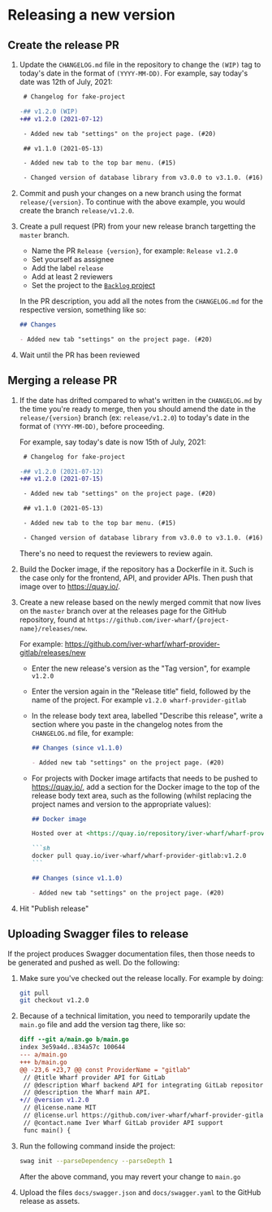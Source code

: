 # Releasing a new version

## Create the release PR

1. Update the `CHANGELOG.md` file in the repository to change the `(WIP)` tag
   to today's date in the format of `(YYYY-MM-DD)`. For example, say today's
   date was 12th of July, 2021:

   ```diff
    # Changelog for fake-project

   -## v1.2.0 (WIP)
   +## v1.2.0 (2021-07-12)

    - Added new tab "settings" on the project page. (#20)

    ## v1.1.0 (2021-05-13)

    - Added new tab to the top bar menu. (#15)

    - Changed version of database library from v3.0.0 to v3.1.0. (#16)
   ```

2. Commit and push your changes on a new branch using the format
   `release/{version}`. To continue with the above example, you would create
   the branch `release/v1.2.0`.

3. Create a pull request (PR) from your new release branch targetting the
   `master` branch.

   - Name the PR `Release {version}`, for example: `Release v1.2.0`
   - Set yourself as assignee
   - Add the label `release`
   - Add at least 2 reviewers
   - Set the project to the [`Backlog` project](https://github.com/orgs/iver-wharf/projects/1)

   In the PR description, you add all the notes from the `CHANGELOG.md` for the
   respective version, something like so:

   ```markdown
   ## Changes

   - Added new tab "settings" on the project page. (#20)
   ```

4. Wait until the PR has been reviewed

## Merging a release PR

1. If the date has drifted compared to what's written in the `CHANGELOG.md` by
   the time you're ready to merge, then you should amend the date in the
   `release/{version}` branch (ex: `release/v1.2.0`) to today's date in the
   format of `(YYYY-MM-DD)`, before proceeding.

   For example, say today's date is now 15th of July, 2021:

   ```diff
    # Changelog for fake-project

   -## v1.2.0 (2021-07-12)
   +## v1.2.0 (2021-07-15)

    - Added new tab "settings" on the project page. (#20)

    ## v1.1.0 (2021-05-13)

    - Added new tab to the top bar menu. (#15)

    - Changed version of database library from v3.0.0 to v3.1.0. (#16)
   ```

   There's no need to request the reviewers to review again.

2. Build the Docker image, if the repository has a Dockerfile in it. Such is
   the case only for the frontend, API, and provider APIs. Then push that image
   over to <https://quay.io/>.

3. Create a new release based on the newly merged commit that now lives on the
   `master` branch over at the releases page for the GitHub repository, found
   at `https://github.com/iver-wharf/{project-name}/releases/new`.

   For example: <https://github.com/iver-wharf/wharf-provider-gitlab/releases/new>

   - Enter the new release's version as the "Tag version", for example `v1.2.0`

   - Enter the version again in the "Release title" field, followed by the
     name of the project. For example `v1.2.0 wharf-provider-gitlab`

   - In the release body text area, labelled "Describe this release", write a
     section where you paste in the changelog notes from the `CHANGELOG.md`
     file, for example:

     ```markdown
     ## Changes (since v1.1.0)

     - Added new tab "settings" on the project page. (#20)
     ```

   - For projects with Docker image artifacts that needs to be pushed to
     <https://quay.io/>, add a section for the Docker image to the top of the
     release body text area, such as the following (whilst replacing the
     project names and version to the appropriate values):

     ````markdown
     ## Docker image

     Hosted over at <https://quay.io/repository/iver-wharf/wharf-provider-gitlab>

     ```sh
     docker pull quay.io/iver-wharf/wharf-provider-gitlab:v1.2.0
     ```

     ## Changes (since v1.1.0)

     - Added new tab "settings" on the project page. (#20)
     ````

4. Hit "Publish release"

## Uploading Swagger files to release

If the project produces Swagger documentation files, then those needs to be
generated and pushed as well. Do the following:

1. Make sure you've checked out the release locally. For example by doing:

   ```bash
   git pull
   git checkout v1.2.0
   ```

2. Because of a technical limitation, you need to temporarily update the
   `main.go` file and add the version tag there, like so:

   ```diff
   diff --git a/main.go b/main.go
   index 3e59a4d..834a57c 100644
   --- a/main.go
   +++ b/main.go
   @@ -23,6 +23,7 @@ const ProviderName = "gitlab"
    // @title Wharf provider API for GitLab
    // @description Wharf backend API for integrating GitLab repositories with
    // @description the Wharf main API.
   +// @version v1.2.0
    // @license.name MIT
    // @license.url https://github.com/iver-wharf/wharf-provider-gitlab/blob/master/LICENSE
    // @contact.name Iver Wharf GitLab provider API support
    func main() {
   ```

3. Run the following command inside the project:

   ```bash
   swag init --parseDependency --parseDepth 1
   ```

   After the above command, you may revert your change to `main.go`

4. Upload the files `docs/swagger.json` and `docs/swagger.yaml` to the GitHub
   release as assets.
